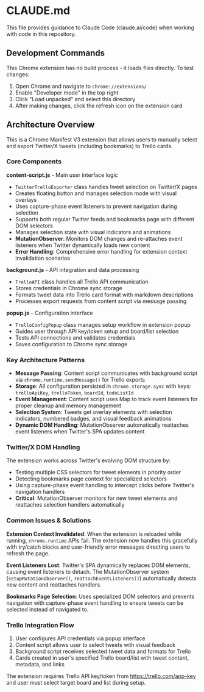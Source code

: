 # CLAUDE.md

This file provides guidance to Claude Code (claude.ai/code) when working with code in this repository.

## Development Commands

This Chrome extension has no build process - it loads files directly. To test changes:
1. Open Chrome and navigate to `chrome://extensions/`
2. Enable "Developer mode" in the top right
3. Click "Load unpacked" and select this directory
4. After making changes, click the refresh icon on the extension card

## Architecture Overview

This is a Chrome Manifest V3 extension that allows users to manually select and export Twitter/X tweets (including bookmarks) to Trello cards.

### Core Components

**content-script.js** - Main user interface logic
- `TwitterTrelloExporter` class handles tweet selection on Twitter/X pages
- Creates floating button and manages selection mode with visual overlays
- Uses capture-phase event listeners to prevent navigation during selection
- Supports both regular Twitter feeds and bookmarks page with different DOM selectors
- Manages selection state with visual indicators and animations
- **MutationObserver**: Monitors DOM changes and re-attaches event listeners when Twitter dynamically loads new content
- **Error Handling**: Comprehensive error handling for extension context invalidation scenarios

**background.js** - API integration and data processing  
- `TrelloAPI` class handles all Trello API communication
- Stores credentials in Chrome sync storage
- Formats tweet data into Trello card format with markdown descriptions
- Processes export requests from content script via message passing

**popup.js** - Configuration interface
- `TrelloConfigPopup` class manages setup workflow in extension popup
- Guides user through API key/token setup and board/list selection
- Tests API connections and validates credentials
- Saves configuration to Chrome sync storage

### Key Architecture Patterns

- **Message Passing**: Content script communicates with background script via `chrome.runtime.sendMessage()` for Trello exports
- **Storage**: All configuration persisted in `chrome.storage.sync` with keys: `trelloApiKey`, `trelloToken`, `boardId`, `todoListId`
- **Event Management**: Content script uses Map to track event listeners for proper cleanup and memory management
- **Selection System**: Tweets get overlay elements with selection indicators, numbered badges, and visual feedback animations
- **Dynamic DOM Handling**: MutationObserver automatically reattaches event listeners when Twitter's SPA updates content

### Twitter/X DOM Handling

The extension works across Twitter's evolving DOM structure by:
- Testing multiple CSS selectors for tweet elements in priority order
- Detecting bookmarks page context for specialized selectors  
- Using capture-phase event handling to intercept clicks before Twitter's navigation handlers
- **Critical**: MutationObserver monitors for new tweet elements and reattaches selection handlers automatically

### Common Issues & Solutions

**Extension Context Invalidated**: When the extension is reloaded while running, `chrome.runtime` APIs fail. The extension now handles this gracefully with try/catch blocks and user-friendly error messages directing users to refresh the page.

**Event Listeners Lost**: Twitter's SPA dynamically replaces DOM elements, causing event listeners to detach. The MutationObserver system (`setupMutationObserver()`, `reattachEventListeners()`) automatically detects new content and reattaches handlers.

**Bookmarks Page Selection**: Uses specialized DOM selectors and prevents navigation with capture-phase event handling to ensure tweets can be selected instead of navigated to.

### Trello Integration Flow

1. User configures API credentials via popup interface
2. Content script allows user to select tweets with visual feedback
3. Background script receives selected tweet data and formats for Trello
4. Cards created in user's specified Trello board/list with tweet content, metadata, and links

The extension requires Trello API key/token from https://trello.com/app-key and user must select target board and list during setup.